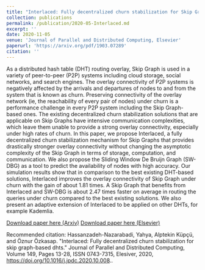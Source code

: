 ```yaml
---
title: "Interlaced: Fully decentralized churn stabilization for Skip Graph-based DHTs"
collection: publications
permalink: /publication/2020-05-Interlaced.md
excerpt: ''
date: 2020-11-05
venue: 'Journal of Parallel and Distributed Computing, Elsevier'
paperurl: 'https://arxiv.org/pdf/1903.07289'
citation: ''
---
```

As a distributed hash table (DHT) routing overlay, Skip Graph is used in a variety of peer-to-peer (P2P) systems including cloud storage, social networks, and search engines. The overlay connectivity of P2P systems is negatively affected by the arrivals and departures of nodes to and from the system that is known as churn. Preserving connectivity of the overlay network (ie, the reachability of every pair of nodes) under churn is a performance challenge in every P2P system including the Skip Graph-based ones. The existing decentralized churn stabilization solutions that are applicable on Skip Graphs have intensive communication complexities, which leave them unable to provide a strong overlay connectivity, especially under high rates of churn.
In this paper, we propose Interlaced, a fully decentralized churn stabilization mechanism for Skip Graphs that provides drastically stronger overlay connectivity without changing the asymptotic complexity of the Skip Graph in terms of storage, computation, and communication. We also propose the Sliding Window De Bruijn Graph (SW-DBG) as a tool to predict the availability of nodes with high accuracy. Our simulation results show that in comparison to the best existing DHT-based solutions, Interlaced improves the overlay connectivity of Skip Graph under churn with the gain of about 1.81 times. A Skip Graph that benefits from Interlaced and SW-DBG is about 2.47 times faster on average in routing the queries under churn compared to the best existing solutions. We also present an adaptive extension of Interlaced to be applied on other DHTs, for example Kademlia.

[Download paper here (Arxiv)](https://arxiv.org/pdf/1903.07289.pdf)
[Download paper here (Elsevier)](https://www.sciencedirect.com/science/article/pii/S0743731520303919?dgcid=author)

Recommended citation: Hassanzadeh-Nazarabadi, Yahya, Alptekin Küpçü, and Öznur Özkasap. "Interlaced: Fully decentralized churn stabilization for skip graph-based dhts." Journal of Parallel and Distributed Computing, Volume 149, Pages 13-28, ISSN 0743-7315, Elesiver, 2020, https://doi.org/10.1016/j.jpdc.2020.10.008..
